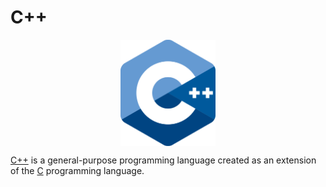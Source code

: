# C++

<p align="center"><img align="center" width="30%" height="30%" src="cpp.svg"></p>

[C++](https://www.cplusplus.com/) is a general-purpose programming language created as an extension of the [C](https://en.wikipedia.org/wiki/C_(programming_language)) programming language.
